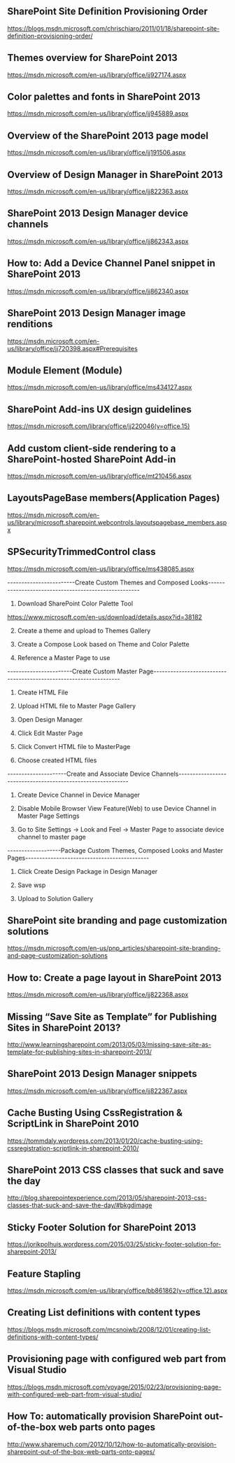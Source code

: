 ## SharePoint Site Definition Provisioning Order

https://blogs.msdn.microsoft.com/chrischiaro/2011/01/18/sharepoint-site-definition-provisioning-order/

## Themes overview for SharePoint 2013

https://msdn.microsoft.com/en-us/library/office/jj927174.aspx

## Color palettes and fonts in SharePoint 2013

https://msdn.microsoft.com/en-us/library/office/jj945889.aspx

## Overview of the SharePoint 2013 page model

https://msdn.microsoft.com/en-us/library/office/jj191506.aspx

## Overview of Design Manager in SharePoint 2013

https://msdn.microsoft.com/en-us/library/office/jj822363.aspx

## SharePoint 2013 Design Manager device channels

https://msdn.microsoft.com/en-us/library/office/jj862343.aspx

## How to: Add a Device Channel Panel snippet in SharePoint 2013

https://msdn.microsoft.com/en-us/library/office/jj862340.aspx

## SharePoint 2013 Design Manager image renditions

https://msdn.microsoft.com/en-us/library/office/jj720398.aspx#Prerequisites

## Module Element (Module)
https://msdn.microsoft.com/en-us/library/office/ms434127.aspx

## SharePoint Add-ins UX design guidelines

https://msdn.microsoft.com/library/office/jj220046(v=office.15)

## Add custom client-side rendering to a SharePoint-hosted SharePoint Add-in
https://msdn.microsoft.com/en-us/library/office/mt210456.aspx

## LayoutsPageBase members(Application Pages)

https://msdn.microsoft.com/en-us/library/microsoft.sharepoint.webcontrols.layoutspagebase_members.aspx

## SPSecurityTrimmedControl class
https://msdn.microsoft.com/en-us/library/office/ms438085.aspx

------------------------Create Custom Themes and Composed Looks-----------------------------------------------------

1. Download SharePoint Color Palette Tool

 https://www.microsoft.com/en-us/download/details.aspx?id=38182

2. Create a theme and upload to Themes Gallery
 

3. Create a Compose Look based on Theme and Color Palette
 4. Reference a Master Page to use



-----------------------Create Custom Master Page------------------------------------------------------------------
1. Create HTML File

2. Upload HTML file to Master Page Gallery

3. Open Design Manager
 
4. Click Edit Master Page

5. Click Convert HTML file to MasterPage
 
6. Choose created HTML files



---------------------Create and Associate Device Channels------------------------------------------------------------

1. Create Device Channel in Device Manager

2. Disable Mobile Browser View Feature(Web) to use Device Channel in Master Page Settings

3. Go to Site Settings -> Look and Feel -> Master Page to associate device channel to master page



-------------------Package Custom Themes, Composed Looks and Master Pages--------------------------------------------

1. Click Create Design Package in Design Manager

2. Save wsp

3. Upload to Solution Gallery


## SharePoint site branding and page customization solutions

https://msdn.microsoft.com/en-us/pnp_articles/sharepoint-site-branding-and-page-customization-solutions

## How to: Create a page layout in SharePoint 2013

https://msdn.microsoft.com/en-us/library/office/jj822368.aspx


## Missing “Save Site as Template” for Publishing Sites in SharePoint 2013?

http://www.learningsharepoint.com/2013/05/03/missing-save-site-as-template-for-publishing-sites-in-sharepoint-2013/

## SharePoint 2013 Design Manager snippets

https://msdn.microsoft.com/en-us/library/office/jj822367.aspx
 
## Cache Busting Using CssRegistration & ScriptLink in SharePoint 2010

https://tommdaly.wordpress.com/2013/01/20/cache-busting-using-cssregistration-scriptlink-in-sharepoint-2010/

## SharePoint 2013 CSS classes that suck and save the day

http://blog.sharepointexperience.com/2013/05/sharepoint-2013-css-classes-that-suck-and-save-the-day/#bkgdimage

## Sticky Footer Solution for SharePoint 2013

https://jorikpolhuis.wordpress.com/2015/03/25/sticky-footer-solution-for-sharepoint-2013/

## Feature Stapling

https://msdn.microsoft.com/en-us/library/office/bb861862(v=office.12).aspx

## Creating List definitions with content types

https://blogs.msdn.microsoft.com/mcsnoiwb/2008/12/01/creating-list-definitions-with-content-types/

## Provisioning page with configured web part from Visual Studio

https://blogs.msdn.microsoft.com/voyage/2015/02/23/provisioning-page-with-configured-web-part-from-visual-studio/

## How To: automatically provision SharePoint out-of-the-box web parts onto pages

http://www.sharemuch.com/2012/10/12/how-to-automatically-provision-sharepoint-out-of-the-box-web-parts-onto-pages/
